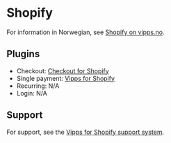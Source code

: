 <!-- START_METADATA
---
hide_table_of_contents: true
pagination_next: null
pagination_prev: null
---
END_METADATA -->

# Shopify

For information in Norwegian, see
[Shopify on vipps.no](https://www.vipps.no/produkter-og-tjenester/bedrift/ta-betalt-paa-nett/ta-betalt-paa-nett/shopify/).

## Plugins

* Checkout: [Checkout for Shopify](https://developer.vippsmobilepay.com/docs/plugins-ext/checkout-shopify/)
* Single payment: [Vipps for Shopify](https://developer.vippsmobilepay.com/docs/plugins-ext/shopify/)
* Recurring: N/A
* Login: N/A

## Support

For support, see the [Vipps for Shopify support system](https://vipps-shopify.atlassian.net/servicedesk/customer/portal/3).
